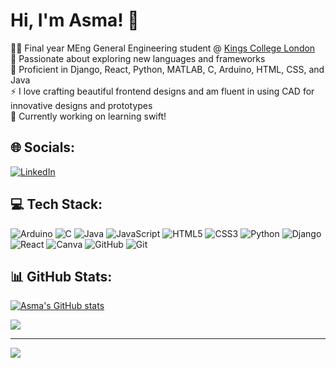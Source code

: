 # Hi, I'm Asma! 👋
👩‍💻 Final year MEng General Engineering student @ [Kings College London](https://www.kcl.ac.uk/study/undergraduate/courses/general-engineering-meng) <br/>
🔭 Passionate about exploring new languages and frameworks <br/>
🌱 Proficient in Django, React, Python, MATLAB, C, Arduino, HTML, CSS, and Java <br/>
⚡ I love crafting beautiful frontend designs and am fluent in using CAD for innovative designs and prototypes <br/> 
👯 Currently working on learning swift! <br/>

## 🌐 Socials:
[![LinkedIn](https://img.shields.io/badge/LinkedIn-%230077B5.svg?logo=linkedin&logoColor=white)](https://linkedin.com/in/https://www.linkedin.com/in/asma-zenagui-77aa04224/) 

## 💻 Tech Stack:

![Arduino](https://img.shields.io/badge/-Arduino-00979D?style=for-the-badge&logo=Arduino&logoColor=white)
![C](https://img.shields.io/badge/c-%2300599C.svg?style=for-the-badge&logo=c&logoColor=white) ![Java](https://img.shields.io/badge/java-%23ED8B00.svg?style=for-the-badge&logo=openjdk&logoColor=white) ![JavaScript](https://img.shields.io/badge/javascript-%23323330.svg?style=for-the-badge&logo=javascript&logoColor=%23F7DF1E) ![HTML5](https://img.shields.io/badge/html5-%23E34F26.svg?style=for-the-badge&logo=html5&logoColor=white) ![CSS3](https://img.shields.io/badge/css3-%231572B6.svg?style=for-the-badge&logo=css3&logoColor=white) ![Python](https://img.shields.io/badge/python-3670A0?style=for-the-badge&logo=python&logoColor=ffdd54) ![Django](https://img.shields.io/badge/django-%23092E20.svg?style=for-the-badge&logo=django&logoColor=white) ![React](https://img.shields.io/badge/react-%2320232a.svg?style=for-the-badge&logo=react&logoColor=%2361DAFB) ![Canva](https://img.shields.io/badge/Canva-%2300C4CC.svg?style=for-the-badge&logo=Canva&logoColor=white) ![GitHub](https://img.shields.io/badge/github-%23121011.svg?style=for-the-badge&logo=github&logoColor=white) ![Git](https://img.shields.io/badge/git-%23F05033.svg?style=for-the-badge&logo=git&logoColor=white)
## 📊 GitHub Stats:
[![Asma's GitHub stats](https://github-readme-stats.vercel.app/api?username=Azzy4&show_icons=true&theme=radical)](https://github.com/Azzy4/github-readme-stats)<br/>
<!-- ![](https://github-readme-streak-stats.herokuapp.com/?user=Azzy4&theme=dark&hide_border=false)<br/> -->
![](https://github-readme-stats.vercel.app/api/top-langs/?username=Azzy4&theme=dark&hide_border=false&include_all_commits=false&count_private=false&layout=compact)

---
[![](https://visitcount.itsvg.in/api?id=Azzy4&icon=1&color=5)](https://visitcount.itsvg.in)

<!-- Proudly created with GPRM ( https://gprm.itsvg.in ) -->
